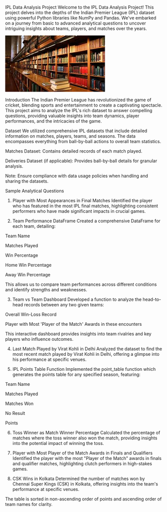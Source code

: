IPL Data Analysis Project
Welcome to the IPL Data Analysis Project! This project delves into the depths of the Indian Premier League (IPL) dataset using powerful Python libraries like NumPy and Pandas. We've embarked on a journey from basic to advanced analytical questions to uncover intriguing insights about teams, players, and matches over the years.

![](https://github.com/Sadat-Shakeeb/Library_Management_System/blob/main/th.jpg?raw=true)

Introduction
The Indian Premier League has revolutionized the game of cricket, blending sports and entertainment to create a captivating spectacle. This project aims to analyze the IPL's rich dataset to answer compelling questions, providing valuable insights into team dynamics, player performances, and the intricacies of the game.

Dataset
We utilized comprehensive IPL datasets that include detailed information on matches, players, teams, and seasons. The data encompasses everything from ball-by-ball actions to overall team statistics.

Matches Dataset: Contains detailed records of each match played.

Deliveries Dataset (if applicable): Provides ball-by-ball details for granular analysis.

Note: Ensure compliance with data usage policies when handling and sharing the datasets.

Sample Analytical Questions
1. Player with Most Appearances in Final Matches
Identified the player who has featured in the most IPL final matches, highlighting consistent performers who have made significant impacts in crucial games.

2. Team Performance DataFrame
Created a comprehensive DataFrame for each team, detailing:

Team Name

Matches Played

Win Percentage

Home Win Percentage

Away Win Percentage

This allows us to compare team performances across different conditions and identify strengths and weaknesses.

3. Team vs Team Dashboard
Developed a function to analyze the head-to-head records between any two given teams:

Overall Win-Loss Record

Player with Most 'Player of the Match' Awards in these encounters

This interactive dashboard provides insights into team rivalries and key players who influence outcomes.

4. Last Match Played by Virat Kohli in Delhi
Analyzed the dataset to find the most recent match played by Virat Kohli in Delhi, offering a glimpse into his performance at specific venues.

5. IPL Points Table Function
Implemented the point_table function which generates the points table for any specified season, featuring:

Team Name

Matches Played

Matches Won

No Result

Points

6. Toss Winner as Match Winner Percentage
Calculated the percentage of matches where the toss winner also won the match, providing insights into the potential impact of winning the toss.

7. Player with Most Player of the Match Awards in Finals and Qualifiers
Identified the player with the most "Player of the Match" awards in finals and qualifier matches, highlighting clutch performers in high-stakes games.

8. CSK Wins in Kolkata
Determined the number of matches won by Chennai Super Kings (CSK) in Kolkata, offering insights into the team's performance at specific venues.

The table is sorted in non-ascending order of points and ascending order of team names for clarity.
